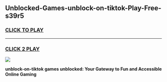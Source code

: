 
## Unblocked-Games-unblock-on-tiktok-Play-Free-s39r5
<h3>
<a href="https://premium76.site?title=unblock-on-tiktok&ref=21A">CLICK TO PLAY</a></h3>
<hr>

<h3>
<a href="https://premium76.site?title=unblock-on-tiktok&ref=21A">CLICK 2 PLAY</a>
  
</h3>

<a href="https://premium76.site?title=unblock-on-tiktok&ref=21A"><img src="https://clearcache.store/games.png"></a>


**unblock-on-tiktok games unblocked: Your Gateway to Fun and Accessible Online Gaming**
